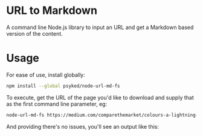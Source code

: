 # URL to Markdown
A command line Node.js library to input an URL and get a Markdown based version of the content.

# Usage

For ease of use, install globally:

```bash
npm install --global psyked/node-url-md-fs
```

To execute, get the URL of the page you'd like to download and supply that as the first command line parameter, eg:

```bash
node-url-md-fs https://medium.com/comparethemarket/colours-a-lightning-talk-%EF%B8%8F-80d209d58d3c
```

And providing there's no issues, you'll see an output like this:

```bash

```
